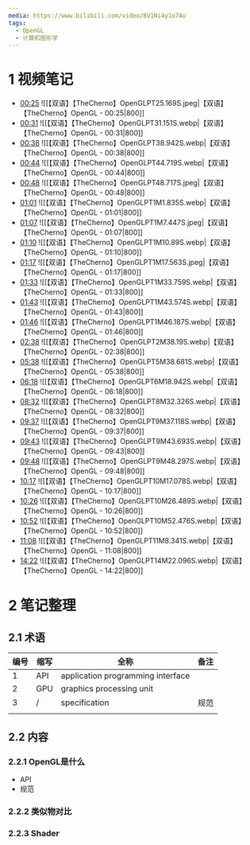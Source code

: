 ```yaml
---
media: https://www.bilibili.com/video/BV1Ni4y1o7Au
tags:
  - OpenGL
  - 计算机图形学
---
```

# 1 视频笔记

- [00:25](https://www.bilibili.com/video/BV1Ni4y1o7Au?t=25.168755#t=25.17) ![[【双语】【TheCherno】OpenGLPT25.169S.jpeg|【双语】【TheCherno】OpenGL - 00:25|800]] 
- [00:31](https://www.bilibili.com/video/BV1Ni4y1o7Au?t=31.150748#t=31.15) ![[【双语】【TheCherno】OpenGLPT31.151S.webp|【双语】【TheCherno】OpenGL - 00:31|800]]
- [00:38](https://www.bilibili.com/video/BV1Ni4y1o7Au?t=38.941803#t=38.94) ![[【双语】【TheCherno】OpenGLPT38.942S.webp|【双语】【TheCherno】OpenGL - 00:38|800]]
- [00:44](https://www.bilibili.com/video/BV1Ni4y1o7Au?t=44.719117#t=44.72) ![[【双语】【TheCherno】OpenGLPT44.719S.webp|【双语】【TheCherno】OpenGL - 00:44|800]]
- [00:48](https://www.bilibili.com/video/BV1Ni4y1o7Au?t=48.717491#t=48.72) ![[【双语】【TheCherno】OpenGLPT48.717S.jpeg|【双语】【TheCherno】OpenGL - 00:48|800]] 
- [01:01](https://www.bilibili.com/video/BV1Ni4y1o7Au?t=61.835039#t=01:01.84) ![[【双语】【TheCherno】OpenGLPT1M1.835S.webp|【双语】【TheCherno】OpenGL - 01:01|800]]
- [01:07](https://www.bilibili.com/video/BV1Ni4y1o7Au?t=67.44719#t=01:07.45) ![[【双语】【TheCherno】OpenGLPT1M7.447S.jpeg|【双语】【TheCherno】OpenGL - 01:07|800]] 
- [01:10](https://www.bilibili.com/video/BV1Ni4y1o7Au?t=70.889801#t=01:10.89) ![[【双语】【TheCherno】OpenGLPT1M10.89S.webp|【双语】【TheCherno】OpenGL - 01:10|800]]
- [01:17](https://www.bilibili.com/video/BV1Ni4y1o7Au?t=77.562939#t=01:17.56) ![[【双语】【TheCherno】OpenGLPT1M17.563S.jpeg|【双语】【TheCherno】OpenGL - 01:17|800]] 
- [01:33](https://www.bilibili.com/video/BV1Ni4y1o7Au?t=93.759253#t=01:33.76) ![[【双语】【TheCherno】OpenGLPT1M33.759S.webp|【双语】【TheCherno】OpenGL - 01:33|800]]
- [01:43](https://www.bilibili.com/video/BV1Ni4y1o7Au?t=103.573559#t=01:43.57) ![[【双语】【TheCherno】OpenGLPT1M43.574S.webp|【双语】【TheCherno】OpenGL - 01:43|800]]
- [01:46](https://www.bilibili.com/video/BV1Ni4y1o7Au?t=106.187441#t=01:46.19) ![[【双语】【TheCherno】OpenGLPT1M46.187S.webp|【双语】【TheCherno】OpenGL - 01:46|800]]
- [02:38](https://www.bilibili.com/video/BV1Ni4y1o7Au?t=158.189712#t=02:38.19) ![[【双语】【TheCherno】OpenGLPT2M38.19S.webp|【双语】【TheCherno】OpenGL - 02:38|800]]
- [05:38](https://www.bilibili.com/video/BV1Ni4y1o7Au?t=338.680749#t=05:38.68) ![[【双语】【TheCherno】OpenGLPT5M38.681S.webp|【双语】【TheCherno】OpenGL - 05:38|800]]
- [06:18](https://www.bilibili.com/video/BV1Ni4y1o7Au?t=378.942187#t=06:18.94) ![[【双语】【TheCherno】OpenGLPT6M18.942S.webp|【双语】【TheCherno】OpenGL - 06:18|800]]
- [08:32](https://www.bilibili.com/video/BV1Ni4y1o7Au?t=512.325764#t=08:32.33) ![[【双语】【TheCherno】OpenGLPT8M32.326S.webp|【双语】【TheCherno】OpenGL - 08:32|800]]
- [09:37](https://www.bilibili.com/video/BV1Ni4y1o7Au?t=577.118192#t=09:37.12) ![[【双语】【TheCherno】OpenGLPT9M37.118S.webp|【双语】【TheCherno】OpenGL - 09:37|800]]
- [09:43](https://www.bilibili.com/video/BV1Ni4y1o7Au?t=583.69337#t=09:43.69) ![[【双语】【TheCherno】OpenGLPT9M43.693S.webp|【双语】【TheCherno】OpenGL - 09:43|800]]
- [09:48](https://www.bilibili.com/video/BV1Ni4y1o7Au?t=588.297431#t=09:48.30) ![[【双语】【TheCherno】OpenGLPT9M48.297S.webp|【双语】【TheCherno】OpenGL - 09:48|800]]
- [10:17](https://www.bilibili.com/video/BV1Ni4y1o7Au?t=617.077628#t=10:17.08) ![[【双语】【TheCherno】OpenGLPT10M17.078S.webp|【双语】【TheCherno】OpenGL - 10:17|800]] 
- [10:26](https://www.bilibili.com/video/BV1Ni4y1o7Au?t=626.489297#t=10:26.49) ![[【双语】【TheCherno】OpenGLPT10M26.489S.webp|【双语】【TheCherno】OpenGL - 10:26|800]]
- [10:52](https://www.bilibili.com/video/BV1Ni4y1o7Au?t=652.475678#t=10:52.48) ![[【双语】【TheCherno】OpenGLPT10M52.476S.webp|【双语】【TheCherno】OpenGL - 10:52|800]]
- [11:08](https://www.bilibili.com/video/BV1Ni4y1o7Au?t=668.341465#t=11:08.34) ![[【双语】【TheCherno】OpenGLPT11M8.341S.webp|【双语】【TheCherno】OpenGL - 11:08|800]]
- [14:22](https://www.bilibili.com/video/BV1Ni4y1o7Au?t=862.096108#t=14:22.10) ![[【双语】【TheCherno】OpenGLPT14M22.096S.webp|【双语】【TheCherno】OpenGL - 14:22|800]]
# 2 笔记整理
## 2.1 术语

| 编号  | 缩写  | 全称                                | 备注  |
| --- | --- | --------------------------------- | --- |
| 1   | API | application programming interface |     |
| 2   | GPU | graphics processing unit          |     |
| 3   | /   | specification                     | 规范  |
|     |     |                                   |     |

## 2.2 内容

### 2.2.1 OpenGL是什么
- API
- 规范
### 2.2.2 类似物对比
### 2.2.3 Shader
